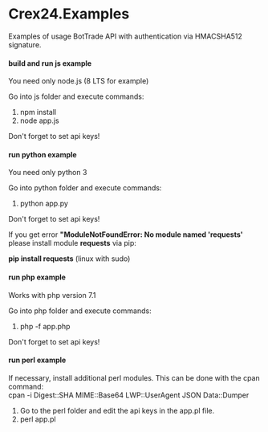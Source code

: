 # Crex24.Examples

Examples of usage BotTrade API with authentication via HMACSHA512 signature.



#### build and run js example

You need only node.js (8 LTS for example)

Go into js folder and execute commands: 
1.  npm install
2.  node app.js

Don't forget to set api keys!

#### run python example

You need only python 3

Go into python folder and execute commands: 
1. python app.py

Don't forget to set api keys!


If you get error **"ModuleNotFoundError: No module named 'requests'** please install module **requests** via pip: 

**pip install requests** (linux with sudo)

#### run php example

Works with php version 7.1

Go into php folder and execute commands: 
1. php -f app.php

Don't forget to set api keys!

#### run perl example

If necessary, install additional perl modules. This can be done with the cpan command:<br>
cpan -i Digest::SHA MIME::Base64 LWP::UserAgent JSON Data::Dumper

1. Go to the perl folder and edit the api keys in the app.pl file.
2. perl app.pl
